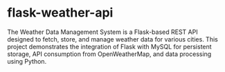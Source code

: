 # flask-weather-api
The Weather Data Management System is a Flask-based REST API designed to fetch, store, and manage weather data for various cities. This project demonstrates the integration of Flask with MySQL for persistent storage, API consumption from OpenWeatherMap, and data processing using Python.
